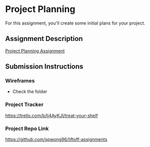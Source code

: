 # Project Planning
For this assignment, you'll create some initial plans for your project.

## Assignment Description
[Project Planning Assignment](https://education.launchcode.org/liftoff/modules/assignments/project-planning)

## Submission Instructions

### Wireframes

- Check the folder

### Project Tracker

https://trello.com/b/lj4AyKJI/treat-your-shelf

### Project Repo Link

https://github.com/spwong96/liftoff-assignments
